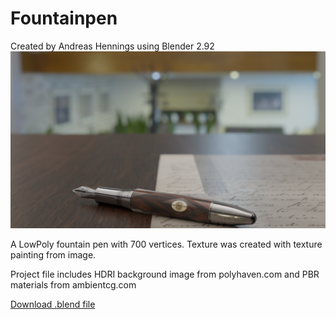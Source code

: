# Fountainpen
Created by Andreas Hennings using Blender 2.92
![image](/Fountainpen.png)

A LowPoly fountain pen with 700 vertices.
Texture was created with texture painting from image.

Project file includes HDRI background image from polyhaven.com and PBR materials from ambientcg.com

[Download .blend file](https://drive.google.com/file/d/1HiuGVK_CzLqo56E3zSa2wpvwK7XUaokr/view?usp=sharing)
